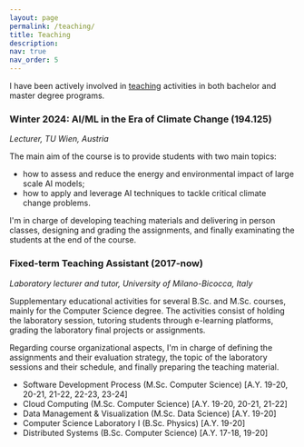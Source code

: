 ```yaml
---
layout: page
permalink: /teaching/
title: Teaching
description:
nav: true
nav_order: 5
---
```


I have been actively involved in [teaching](#teaching) activities in both bachelor and master degree programs.

### Winter 2024: AI/ML in the Era of Climate Change (194.125)

_Lecturer, TU Wien, Austria_

The main aim of the course is to provide students with two main topics:
- how to assess and reduce the energy and environmental impact of large scale AI models;
- how to apply and leverage AI techniques to tackle critical climate change problems.

I'm in charge of developing teaching materials and delivering in person classes, designing and grading the assignments,
and finally examinating the students at the end of the course.

### Fixed-term Teaching Assistant (2017-now)

_Laboratory lecturer and tutor, University of Milano-Bicocca, Italy_

Supplementary educational activities for several B.Sc. and M.Sc. courses, mainly for the Computer Science degree.
The activities consist of holding the laboratory session, tutoring students through e-learning platforms, grading the
laboratory final projects or assignments.

Regarding course organizational aspects, I'm in charge of defining the assignments and their evaluation strategy,
the topic of the laboratory sessions and their schedule, and finally preparing the teaching material.

- Software Development Process (M.Sc. Computer Science) [A.Y. 19-20, 20-21, 21-22, 22-23, 23-24]
- Cloud Computing (M.Sc. Computer Science) [A.Y. 19-20, 20-21, 21-22]
- Data Management & Visualization (M.Sc. Data Science) [A.Y. 19-20]
- Computer Science Laboratory I (B.Sc. Physics) [A.Y. 19-20]
- Distributed Systems (B.Sc. Computer Science) [A.Y. 17-18, 19-20]